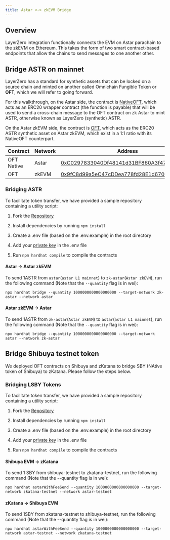 ```yaml
---
title: Astar <-> zkEVM Bridge
---
```


## Overview

LayerZero integration functionally connects the EVM on Astar parachain to the zkEVM on Ethereum. This takes the form of two smart contract-based endpoints that allow the chains to send messages to one another other. 

## Bridge ASTR on mainnet

LayerZero has a standard for synthetic assets that can be locked on a source chain and minted on another called Omnichain Fungible Token or **OFT**, which we will refer to going forward.

For this walkthrough, on the Astar side, the contract is [NativeOFT](https://github.com/AstarNetwork/solidity-examples/blob/main/contracts/token/oft/v2/fee/NativeOFTWithFee.sol), which acts as an ERC20 wrapper contract (the function is payable) that will be used to send a cross-chain message to the OFT contract on zk Astar to mint ASTR, otherwise known as LayerZero (synthetic) ASTR.

On the Astar zkEVM side, the contract is [OFT](https://github.com/AstarNetwork/solidity-examples/blob/main/contracts/token/oft/v2/fee/OFTWithFee.sol), which acts as the ERC20 ASTR synthetic asset on Astar zkEVM, which exist in a 1:1 ratio with its NativeOFT counterpart.

| Contract   | Network | Address                                        |
|------------|---------|------------------------------------------------|
| OFT Native | Astar   | [0xC0297833040Df48141d31BF860A3f4766cec69c2](https://astar.blockscout.com/address/0xC0297833040Df48141d31BF860A3f4766cec69c2) |
| OFT        | zkEVM   | [0x9fC8d99a5eC47cDDea778fd28E1d67094075c603](https://astar-zkevm.blockscout.com/address/0x9fC8d99a5eC47cDDea778fd28E1d67094075c603) |

### Bridging ASTR

To facilitate token transfer, we have provided a sample repository containing a utility script:

1. Fork the [Repository](https://github.com/AstarNetwork/layer-zero-bridge-mainnet)

2. Install dependencies by running `npm install`

3. Create a .env file (based on the .env.example) in the root directory

4. Add your [private key](https://support.metamask.io/hc/en-us/articles/360015289632-How-to-export-an-account-s-private-key) in the .env file

5. Run `npm hardhat compile` to compile the contracts

#### Astar &rarr; Astar zkEVM
To send 1ASTR from `astar`(`astar L1 mainnet`) to `zk-astar`(`Astar zkEVM`), run the following command (Note that the `--quantity` flag is in wei):

`npx hardhat bridge --quantity 1000000000000000000 --target-network zk-astar --network astar`

#### Astar zkEVM &rarr; Astar

To send  1ASTR from `zk-astar`(`Astar zkEVM`) to `astar`(`astar L1 mainnet`), run the following command (Note that the `--quantity` flag is in wei):

`npx hardhat bridge --quantity 1000000000000000000 --target-network astar --network zk-astar`

##  Bridge Shibuya testnet token

We deployed OFT contracts on Shibuya and zKatana to bridge SBY (NAtive token of Shibuya) to zKatana. Please follow the steps below.

### Bridging LSBY Tokens

To facilitate token transfer, we have provided a sample repository containing a utility script:

1. Fork the [Repository](https://github.com/AstarNetwork/layer-zero-bridge-contracts-testnet)

2. Install dependencies by running `npm install`

3. Create a .env file (based on the .env.example) in the root directory 

4. Add your [private key](https://support.metamask.io/hc/en-us/articles/360015289632-How-to-export-an-account-s-private-key) in the .env file

5. Run `npm hardhat compile` to compile the contracts

#### Shibuya EVM &rarr; zKatana
To send 1 SBY from shibuya-testnet to zkatana-testnet, run the following command (Note that the --quantity flag is in wei):

`npx hardhat astarWithFeeSend --quantity 1000000000000000000 --target-network zkatana-testnet --network astar-testnet`

#### zKatana &rarr; Shibuya EVM

To send 1SBY from zkatana-testnet to shibuya-testnet, run the following command (Note that the --quantity flag is in wei):

`npx hardhat astarWithFeeSend --quantity 1000000000000000000 --target-network astar-testnet --network zkatana-testnet`
